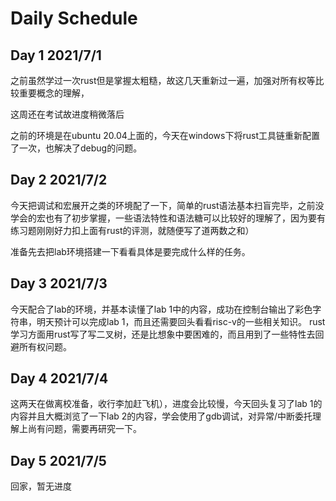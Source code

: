# Daily Schedule

## Day 1 2021/7/1

之前虽然学过一次rust但是掌握太粗糙，故这几天重新过一遍，加强对所有权等比较重要概念的理解，

这周还在考试故进度稍微落后

之前的环境是在ubuntu 20.04上面的，今天在windows下将rust工具链重新配置了一次，也解决了debug的问题。

## Day 2 2021/7/2

今天把调试和宏展开之类的环境配了一下，简单的rust语法基本扫盲完毕，之前没学会的宏也有了初步掌握，一些语法特性和语法糖可以比较好的理解了，因为要有练习题刚刚好力扣上面有rust的评测，就随便写了道两数之和）

准备先去把lab环境搭建一下看看具体是要完成什么样的任务。

## Day 3 2021/7/3

今天配合了lab的环境，并基本读懂了lab 1中的内容，成功在控制台输出了彩色字符串，明天预计可以完成lab 1，而且还需要回头看看risc-v的一些相关知识。
rust学习方面用rust写了写二叉树，还是比想象中要困难的，而且用到了一些特性去回避所有权问题。

## Day 4 2021/7/4
这两天在做离校准备，收行李加赶飞机），进度会比较慢，今天回头复习了lab 1的内容并且大概浏览了一下lab 2的内容，学会使用了gdb调试，对异常/中断委托理解上尚有问题，需要再研究一下。

## Day 5 2021/7/5
回家，暂无进度